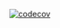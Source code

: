 [![codecov](https://codecov.io/gh/Xander11rgn/Calculator/branch/master/graph/badge.svg?token=BLSRD4OCST)](https://codecov.io/gh/Xander11rgn/Calculator)
